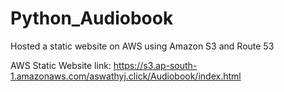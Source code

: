 # Python_Audiobook
Hosted a static website on AWS using Amazon S3 and Route 53

AWS Static Website link: https://s3.ap-south-1.amazonaws.com/aswathyj.click/Audiobook/index.html
